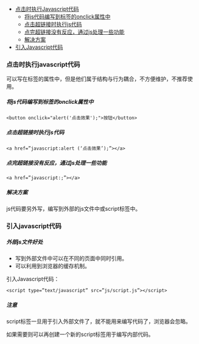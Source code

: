 - [点击时执行Javascript代码](#点击时执行javascript代码)
    - [将js代码编写到标签的onclick属性中](#将js代码编写到标签的onclick属性中)
    - [点击超链接时执行js代码](#点击超链接时执行js代码)
    - [点完超链接没有反应，通过js处理一些功能](#点完超链接没有反应，通过js处理一些功能)
    - [解决方案](#解决方案)
- [引入Javascript代码](#引入javascript代码)

### 点击时执行javascript代码

可以写在标签的属性中，但是他们属于结构与行为耦合，不方便维护，不推荐使用。

##### 将js代码编写到标签的onclick属性中

```
<button onclick="alert('点击效果');">按钮</button>
```

##### 点击超链接时执行js代码

```
<a href=”javascript:alert (‘点击效果’);”></a>
```

##### 点完超链接没有反应，通过js处理一些功能

```
<a href=”javascript:;”></a>
```

##### 解决方案

js代码要另外写，编写到外部的js文件中或script标签中。

### 引入javascript代码

##### 外部js文件好处

- 写到外部文件中可以在不同的页面中同时引用。
- 可以利用到浏览器的缓存机制。

引入Javascript代码：

```
<script type=”text/javascript” src=”js/script.js”></script>
```

##### 注意

script标签一旦用于引入外部文件了，就不能用来编写代码了，浏览器会忽略。

如果需要则可以再创建一个新的script标签用于编写内部代码。




